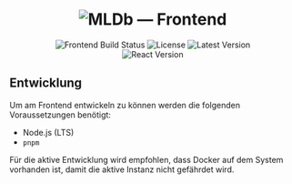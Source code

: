 <div align="center">
<h1><img src="https://raw.githubusercontent.com/unikino-gegenlicht/mldb/main/branding/frontend.svg" alt="MLDb — Frontend"></h1>
<img alt="Frontend Build Status" src="https://img.shields.io/github/actions/workflow/status/unikino-gegenlicht/mldb/build-fontend.yaml?branch=main&style=for-the-badge&logo=github-actions&logoColor=white&logoSize=auto&label=Frontend%20Build">
<img alt="License" src="https://img.shields.io/github/license/unikino-gegenlicht/mldb?style=for-the-badge">
<img alt="Latest Version" src="https://img.shields.io/github/v/release/unikino-gegenlicht/mldb?sort=semver&display_name=tag&style=for-the-badge&label=Latest%20Version"><br/>
<img alt="React Version" src="https://img.shields.io/github/package-json/dependency-version/unikino-gegenlicht/mldb/react?filename=frontend%2Fpackage.json&style=for-the-badge&logo=react&logoColor=white&label=Version">
</div>

## Entwicklung
Um am Frontend entwickeln zu können werden die folgenden Voraussetzungen benötigt:
 - Node.js (LTS)
 - `pnpm`

Für die aktive Entwicklung wird empfohlen, dass Docker auf dem System vorhanden
ist, damit die aktive Instanz nicht gefährdet wird.